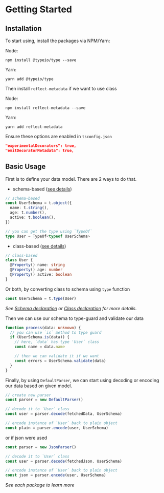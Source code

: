 # Getting Started

## Installation

To start using, install the packages via NPM/Yarn:

Node:

```
npm install @typeio/type --save
```

Yarn:

```
yarn add @typeio/type
```

Then install `reflect-metadata` if we want to use class

Node:

```
npm install reflect-metadata --save
```

Yarn:

```
yarn add reflect-metadata
```

Ensure these options are enabled in `tsconfig.json`

```json
"experimentalDecorators": true,
"emitDecoratorMetadata": true,
```

## Basic Usage

First is to define your data model. There are 2 ways to do that.

- schema-based ([see details](03-schema.md))

```ts
// schema-based
const UserSchema = t.object({
  name: t.string(),
  age: t.number(),
  active: t.boolean(),
})

// you can get the type using `TypeOf`
type User = TypeOf<typeof UserSchema>
```

- class-based ([see details](04-class.md))

```ts
// class-based
class User {
  @Property() name: string
  @Property() age: number
  @Property() active: boolean
}
```

Or both, by converting class to schema using `type` function

```ts
const UserSchema = t.type(User)
```

_See [Schema declaration](03-schema.md) or [Class declaration](04-class.md) for more details._

Then we can use our schema to type-guard and validate our data

```ts
function process(data: unknown) {
  // you can use `is` method to type guard
  if (UserSchema.is(data)) {
    // here, `data` has type 'User` class
    const name = data.name

    // then we can validate it if we want
    const errors = UserSchema.validate(data)
  }
}
```

Finally, by using `DefaultParser`, we can start using decoding or encoding our data based on given model.

```ts
// create new parser
const parser = new DefaultParser()

// decode it to `User` class
const user = parser.decode(fetchedData, UserSchema)

// encode instance of `User` back to plain object
const plain = parser.encode(user, UserSchema)
```

or if json were used

```ts
const parser = new JsonParser()

// decode it to `User` class
const user = parser.decode(fetchedJson, UserSchema)

// encode instance of `User` back to plain object
const json = parser.encode(user, UserSchema)
```

_See each package to learn more_
